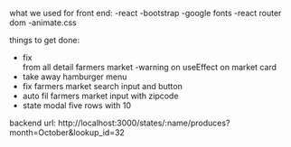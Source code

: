 what we used for front end:
-react
-bootstrap
-google fonts
-react router dom
-animate.css

things to get done:

- fix <br> from all detail farmers market
  -warning on useEffect on market card
- take away hamburger menu
- fix farmers market search input and button
- auto fil farmers market input with zipcode
- state modal five rows with 10

backend url:
http://localhost:3000/states/:name/produces?month=October&lookup_id=32